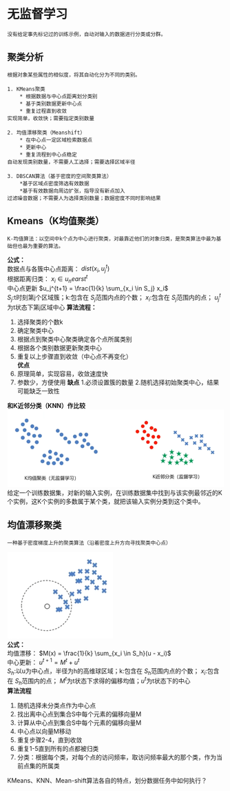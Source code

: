 # 无监督学习
    没有给定事先标记过的训练示例，自动对输入的数据进行分类或分群。

## 聚类分析
    根据对象某些属性的相似度，将其自动化分为不同的类别。
     
    1. KMeans聚类 
        * 根据数据与中心点距离划分类别
        * 基于类别数据更新中心点
        * 重复过程直到收敛
    实现简单，收敛快；需要指定类别数量
    
    2. 均值漂移聚类（Meanshift）
        * 在中心点一定区域检索数据点
        * 更新中心
        * 重复流程到中心点稳定
    自动发现类别数量，不需要人工选择；需要选择区域半径

    3. DBSCAN算法（基于密度的空间聚类算法）
        *基于区域点密度筛选有效数据
        *基于有效数据向周边扩张，指导没有新点加入
    过滤噪音数据；不需要人为选择类别数量；数据密度不同时影响结果

## Kmeans（K均值聚类）
    K-均值算法：以空间中k个点为中心进行聚类，对最靠近他们的对象归类，是聚类算法中最为基础但也最为重要的算法。
**公式：**   
    数据点与各簇中心点距离： $dist(x_i, u_j^t)$   
    根据距离归类： $x_i \in u_nearst^t$   
    中心点更新 $u_j^{t+1} = \frac{1}{k} \sum_{x_i \in S_j} x_i$  
    $S_j$:t时刻第j个区域簇；k:包含在 $S_j$范围内点的个数； $x_i$:包含在 $S_j$范围内的点； $u_j^t$为t状态下第j区域中心
**算法流程：**   
1. 选择聚类的个数k
2. 确定聚类中心
3. 根据点到聚类中心聚类确定各个点所属类别
4. 根据各个类别数据更新聚类中心
5. 重复以上步骤直到收敛（中心点不再变化）\
**优点**
1. 原理简单，实现容易，收敛速度快
2. 参数少，方便使用
**缺点**
1.必须设置簇的数量
2.随机选择初始聚类中心，结果可能缺乏一致性

**和K近邻分类（KNN）作比较**
![K-means VS Knn](https://raw.githubusercontent.com/PuMpkin-945/my_image/main/Kmeans_KNN.png)
    给定一个训练数据集，对新的输入实例，在训练数据集中找到与该实例最邻近的K个实例，这K个实例的多数属于某个类，就把该输入实例分类到这个类中。

## 均值漂移聚类
    一种基于密度梯度上升的聚类算法（沿着密度上升方向寻找聚类中心点）
![Meanshift](https://raw.githubusercontent.com/PuMpkin-945/my_image/main/Meanshift.png)   
**公式：**   
    均值漂移： $M(x) = \frac{1}{k} \sum_{x_i \in S_h}(u - x_i)$   
    中心更新： $u^{t+1} = M^t + u^t$   
    $S_h$:以u为中心点，半径为h的高维球区域；k:包含在 $S_h$范围内点的个数； $x_i$:包含在 $S_h$范围内的点；
 $M^t$为t状态下求得的偏移均值；$u^t$为t状态下的中心   
**算法流程**   
1. 随机选择未分类点作为中心点
2. 找出离中心点到集合S中每个元素的偏移向量M
3. 计算从中心点到集合S中每个元素的偏移向量M
4. 中心点以向量M移动
5. 重复步骤2-4，直到收敛
6. 重复1-5直到所有的点都被归类
7. 分类：根据每个类，对每个点的访问频率，取访问频率最大的那个类，作为当前点集的所属类

KMeans、KNN、Mean-shift算法各自的特点，划分数据任务中如何执行？















    
